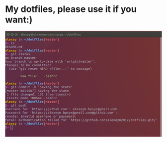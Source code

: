 # My dotfiles, please use it if you want:)


![Terminal.app](https://raw.githubusercontent.com/alexeym2012/dotfiles/master/dotfiles.png)



